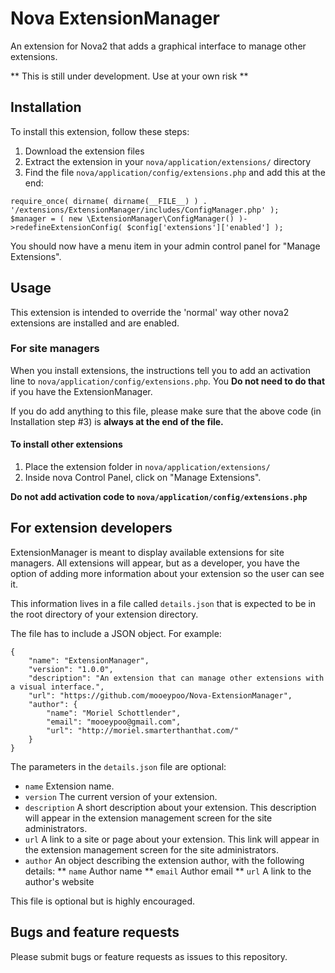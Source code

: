 # Nova ExtensionManager
An extension for Nova2 that adds a graphical interface to manage other extensions.

** This is still under development. Use at your own risk **

## Installation
To install this extension, follow these steps:

1. Download the extension files
2. Extract the extension in your `nova/application/extensions/` directory
3. Find the file `nova/application/config/extensions.php` and add this at the end:

```
require_once( dirname( dirname(__FILE__) ) . '/extensions/ExtensionManager/includes/ConfigManager.php' );
$manager = ( new \ExtensionManager\ConfigManager() )->redefineExtensionConfig( $config['extensions']['enabled'] );
```

You should now have a menu item in your admin control panel for "Manage Extensions".

## Usage
This extension is intended to override the 'normal' way other nova2 extensions are installed and are enabled.

### For site managers
When you install extensions, the instructions tell you to add an activation line to `nova/application/config/extensions.php`. You **Do not need to do that** if you have the ExtensionManager.

If you do add anything to this file, please make sure that the above code (in Installation step #3) is **always at the end of the file.**

#### To install other extensions
1. Place the extension folder in `nova/application/extensions/`
2. Inside nova Control Panel, click on "Manage Extensions".

**Do not add activation code to `nova/application/config/extensions.php`**

## For extension developers
ExtensionManager is meant to display available extensions for site managers. All extensions will appear, but as a developer, you have the option of adding more information about your extension so the user can see it.

This information lives in a file called `details.json` that is expected to be in the root directory of your extension directory.

The file has to include a JSON object. For example:
```
{
	"name": "ExtensionManager",
	"version": "1.0.0",
	"description": "An extension that can manage other extensions with a visual interface.",
	"url": "https://github.com/mooeypoo/Nova-ExtensionManager",
	"author": {
		"name": "Moriel Schottlender",
		"email": "mooeypoo@gmail.com",
		"url": "http://moriel.smarterthanthat.com/"
	}
}
```

The parameters in the `details.json` file are optional:
* `name` Extension name.
* `version` The current version of your extension.
* `description` A short description about your extension. This description will appear in the extension management screen for the site administrators.
* `url` A link to a site or page about your extension. This link will appear in the extension management screen for the site administrators.
* `author` An object describing the extension author, with the following details:
** `name` Author name
** `email` Author email
** `url` A link to the author's website

This file is optional but is highly encouraged.

## Bugs and feature requests
Please submit bugs or feature requests as issues to this repository.
